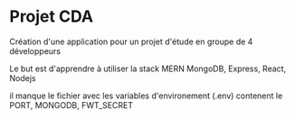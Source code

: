 # Projet CDA

Création d'une application pour un projet d'étude en groupe de 4 développeurs

Le but est d'apprendre à utiliser la stack MERN MongoDB, Express, React, Nodejs

il manque le fichier avec les variables d'environement (.env) contenent le PORT, MONGODB, FWT_SECRET
